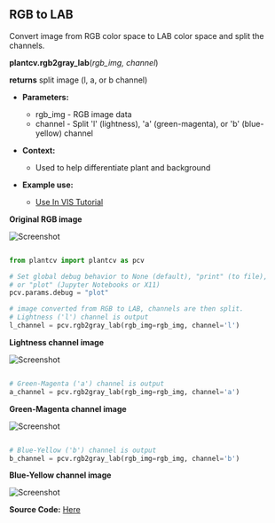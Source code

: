 ## RGB to LAB

Convert image from RGB color space to LAB color space and split the channels.

**plantcv.rgb2gray_lab**(*rgb_img, channel*)

**returns** split image (l, a, or b channel)

- **Parameters:**
    - rgb_img - RGB image data
    - channel - Split 'l' (lightness), 'a' (green-magenta), or 'b' (blue-yellow) channel
   
- **Context:**
    - Used to help differentiate plant and background
- **Example use:**
    - [Use In VIS Tutorial](tutorials/vis_tutorial.md)

**Original RGB image**

![Screenshot](img/documentation_images/rgb2lab/original_image.jpg)

```python

from plantcv import plantcv as pcv

# Set global debug behavior to None (default), "print" (to file), 
# or "plot" (Jupyter Notebooks or X11)
pcv.params.debug = "plot"

# image converted from RGB to LAB, channels are then split. 
# Lightness ('l') channel is output
l_channel = pcv.rgb2gray_lab(rgb_img=rgb_img, channel='l')

```

**Lightness channel image**

![Screenshot](img/documentation_images/rgb2lab/lab_lightness.jpg)

```python

# Green-Magenta ('a') channel is output
a_channel = pcv.rgb2gray_lab(rgb_img=rgb_img, channel='a')

```

**Green-Magenta channel image**

![Screenshot](img/documentation_images/rgb2lab/lab_green-magenta.jpg)
   
```python

# Blue-Yellow ('b') channel is output
b_channel = pcv.rgb2gray_lab(rgb_img=rgb_img, channel='b')

```

**Blue-Yellow channel image**

![Screenshot](img/documentation_images/rgb2lab/lab_blue-yellow.jpg)

**Source Code:** [Here](https://github.com/danforthcenter/plantcv/blob/main/plantcv/plantcv/rgb2gray_lab.py)
